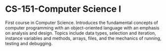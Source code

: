 
# CS-151-Computer Science I
First course in Computer Science. Introduces the fundamental concepts of computer programming with an object-oriented language with an emphasis on analysis and design. Topics include data types, selection and iteration, instance variables and methods, arrays, files, and the mechanics of running, testing and debugging. 
